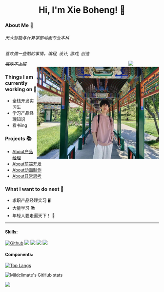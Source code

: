 <h1 align="center">Hi, I'm Xie Boheng! 🍊</h1>



### About Me :wave:

<em>
<h6>天大智能与计算学部动画专业本科</h6>
<p>喜欢做一些酷的事情，编程, 设计, 游戏, 创造</p>
<del>喜欢不上班</del>
</em>

<img align="right" src="https://i.imgur.com/IyjFcq1.png" width="100px">

<img align="right" alt="me" src="https://github.com/Mildclimate/Mildclimate/blob/main/static/tianTan.jpg" width="400px" height="auto" />


### Things I am currently working on 🌱
<ul>
<li>全栈开发实习生</li>
<li>学习产品经理知识</li>
<li>看书ing</li>
</ul>

### Projects 📚

- [About产品经理](https://mildclimate.github.io/Mildclimate/pages/pm.html)
- [About前端开发](https://mildclimate.github.io/Mildclimate/pages/softE.html)
- [About动画制作](https://mildclimate.github.io/Mildclimate/pages/animation.html)
- [About日常思考](https://mildclimate.github.io/Mildclimate/pages/normal.html)

### What I want to do next :thinking:
- 求职产品经理实习  🖥️
- 大量学习  📚
- 年轻人要走遍天下！ :rofl:
---
#### Skills:
[![Github](https://img.shields.io/badge/-Github-000?style=flat&logo=Github&logoColor=white)](https://github.com/Mildclimate)
![](https://img.shields.io/badge/-Nodejs-43853d?style=flat-square&logo=Node.js&logoColor=white)
![](https://img.shields.io/badge/-JavaScript-e5cd0c?style=flat-square&logo=JavaScript&labelColor=f7df1e&logoColor=000)
![](https://img.shields.io/badge/-Vue.js-29beb0?style=flat-square&logo=vue.js&labelColor=ffffff&color=4FC08D)
![](https://img.shields.io/badge/-React-29beb0?style=flat-square&logo=React&labelColor=ffffff&color=61DAFB)

#### Components:

[![Top Langs](https://github-readme-stats.vercel.app/api/top-langs/?username=Mildclimate&layout=compact)](https://github.com/Mildclimate/github-readme-stats)

![Mildclimate's GitHub stats](https://github-readme-stats.vercel.app/api?username=Mildclimate&show_icons=true&theme=tokyonight)

<img src="https://imgur.com/rilHVxA.png"/>
